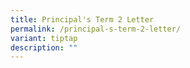 ```yaml
---
title: Principal's Term 2 Letter
permalink: /principal-s-term-2-letter/
variant: tiptap
description: ""
---
```

